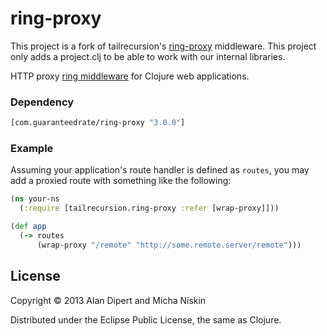# ring-proxy

This project is a fork of tailrecursion's [ring-proxy](https://github.com/tailrecursion/ring-proxy) middleware.
This project only adds a project.clj to be able to work with our internal libraries.

HTTP proxy [ring middleware](https://github.com/ring-clojure/ring/blob/a02518275a06835e4fdd1a3af59d7c4c0408d25b/SPEC#L12)
for Clojure web applications.

### Dependency

```clojure
[com.guaranteedrate/ring-proxy "3.0.0"]
```

### Example

Assuming your application's route handler is defined as `routes`, you
may add a proxied route with something like the following:

```clojure
(ns your-ns
  (:require [tailrecursion.ring-proxy :refer [wrap-proxy]]))

(def app
  (-> routes
      (wrap-proxy "/remote" "http://some.remote.server/remote")))
```

## License

Copyright © 2013 Alan Dipert and Micha Niskin

Distributed under the Eclipse Public License, the same as Clojure.

